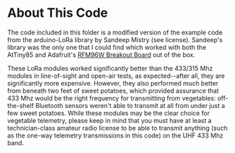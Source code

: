 # About This Code
[RFM96W Breakout Board]: /url "https://www.amazon.com/UCEC-XY-MK-5V-Transmitter-Receiver-Raspberry/dp/B017AYH5G0/ref=sr_1_1_sspa?crid=3MDRJEGJM7CT7&keywords=433mhz+transmitter+and+receiver&qid=1562610321&s=gateway&sprefix=433+mhz+%2Caps%2C155&sr=8-1-spons&psc=1"
The code included in this folder is a modified version of the example code from the arduino-LoRa library by Sandeep Mistry (see license). Sandeep's library was the only one that I could find which worked with both the AtTiny85 and Adafruit's [RFM96W Breakout Board] out of the box.

These LoRa modules worked significantly better than the 433/315 Mhz modules in line-of-sight and open-air tests, as expected--after all, they are significantly more expensive. However, they also performed much better from beneath two feet of sweet potatoes, which provided assurance that 433 Mhz would be the right frequency for transmitting from vegetables: off-the-shelf Bluetooth sensors weren't able to transmit at all from under just a few sweet potatoes. While these modules may be the clear choice for vegetable telemetry, please keep in mind that you must have at least a technician-class amateur radio license to be able to transmit anything (such as the one-way telemetry transmissions in this code) on the UHF 433 Mhz band.
